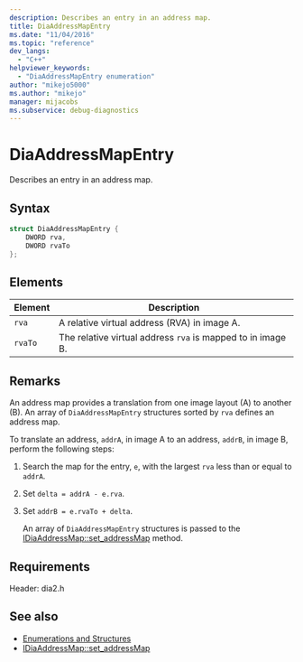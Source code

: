 ```yaml
---
description: Describes an entry in an address map.
title: DiaAddressMapEntry
ms.date: "11/04/2016"
ms.topic: "reference"
dev_langs:
  - "C++"
helpviewer_keywords:
  - "DiaAddressMapEntry enumeration"
author: "mikejo5000"
ms.author: "mikejo"
manager: mijacobs
ms.subservice: debug-diagnostics
---
```


# DiaAddressMapEntry

Describes an entry in an address map.

## Syntax

```c++
struct DiaAddressMapEntry {
    DWORD rva,
    DWORD rvaTo
};
```

## Elements

| Element | Description                                                 |
| ------- | ----------------------------------------------------------- |
| `rva`   | A relative virtual address (RVA) in image A.                |
| `rvaTo` | The relative virtual address `rva` is mapped to in image B. |

## Remarks

An address map provides a translation from one image layout (A) to another (B). An array of `DiaAddressMapEntry` structures sorted by `rva` defines an address map.

To translate an address, `addrA`, in image A to an address, `addrB`, in image B, perform the following steps:

1. Search the map for the entry, `e`, with the largest `rva` less than or equal to `addrA`.

2. Set `delta = addrA - e.rva`.

3. Set `addrB = e.rvaTo + delta`.

    An array of `DiaAddressMapEntry` structures is passed to the [IDiaAddressMap::set_addressMap](../../debugger/debug-interface-access/idiaaddressmap-set-addressmap.md) method.

## Requirements

Header: dia2.h

## See also

- [Enumerations and Structures](../../debugger/debug-interface-access/enumerations-and-structures.md)
- [IDiaAddressMap::set_addressMap](../../debugger/debug-interface-access/idiaaddressmap-set-addressmap.md)
